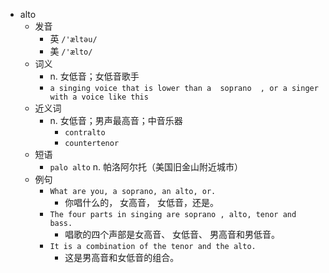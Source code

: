 - alto
  - 发音
    - 英 `/'æltəu/`
    - 美 `/'ælto/`
  - 词义
    - n. 女低音；女低音歌手
    - `a singing voice that is lower than a  soprano  , or a singer with a voice like this`
  - 近义词
    - n. 女低音；男声最高音；中音乐器
      - `contralto`
      - `countertenor`
  - 短语
    - `palo alto` n. 帕洛阿尔托（美国旧金山附近城市） 
  - 例句
    - `What are you, a soprano, an alto, or.`
      - 你唱什么的， 女高音， 女低音，还是。
    - `The four parts in singing are soprano , alto, tenor and bass.`
      - 唱歌的四个声部是女高音、 女低音、 男高音和男低音。
    - `It is a combination of the tenor and the alto.`
      - 这是男高音和女低音的组合。

